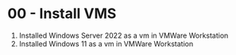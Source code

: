 # 00 - Install VMS

1. Installed Windows Server 2022 as a vm in VMWare Workstation
1. Installed Windows 11 as a vm in VMWare Workstation